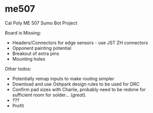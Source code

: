 # me507
Cal Poly ME 507 Sumo Bot Project

Board is Missing:
* Headers/Connectors for edge sensors - use JST ZH connectors
* Opponent painting potential
* Breakout of extra pins
* Mounting holes

Other todos:
* Potentially remap inputs to make routing simpler
* Download and use Oshpark design rules to be used for DRC
* Confirm pad sizes with Charlie, probably need to be redone for sufficient room for solder... (_great_).
* ???
* Profit

